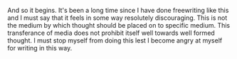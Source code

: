 And so it begins. It's been a long time since I have done freewriting like this
and I must say that it feels in some way resolutely discouraging. This is not
the medium by which thought should be placed on to specific medium. This
transferance of media does not prohibit itself well towards well formed
thought. I must stop myself from doing this lest I become angry at myself for
writing in this way.
